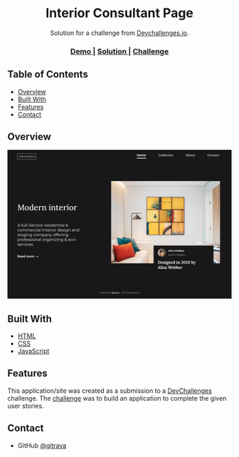 <h1 align="center">Interior Consultant Page</h1>

<div align="center">
   Solution for a challenge from  <a href="http://devchallenges.io" target="_blank">Devchallenges.io</a>.
</div>

<div align="center">
  <h3>
    <a href="https://gitraya.github.io/interior-consultant/">
      Demo
    </a>
    <span> | </span>
    <a href="https://github.com/gitraya/interior-consultant">
      Solution
    </a>
    <span> | </span>
    <a href="https://devchallenges.io/challenges/Jymh2b2FyebRTUljkNcb">
      Challenge
    </a>
  </h3>
</div>


## Table of Contents

- [Overview](#overview)
- [Built With](#built-with)
- [Features](#features)
- [Contact](#contact)


## Overview

![screenshot](https://github.com/gitraya/interior-consultant/blob/main/assets/overviewinteriorconsultant.png)


## Built With

- [HTML](https://html.spec.whatwg.org/)
- [CSS](https://www.w3.org/Style/CSS/Overview.en.html)
- [JavaScript](https://www.ecma-international.org/publications-and-standards/standards/ecma-262/)


## Features

This application/site was created as a submission to a [DevChallenges](https://devchallenges.io/challenges) challenge. The [challenge](https://devchallenges.io/challenges/Jymh2b2FyebRTUljkNcb) was to build an application to complete the given user stories.


## Contact

- GitHub [@gitraya](https://github.com/gitraya)
